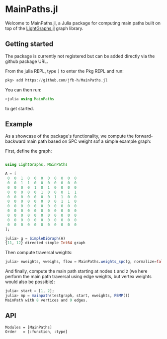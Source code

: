 # MainPaths.jl

Welcome to MainPaths.jl, a Julia package for computing main paths built on top of the [LightGraphs.jl](https://github.com/JuliaGraphs/LightGraphs.jl) graph library.

## Getting started

The package is currently not registered but can be added directly via the github package URL.

From the julia REPL, type `]` to enter the Pkg REPL and run:

```julia 
pkg> add https://github.com/jfb-h/MainPaths.jl
```

You can then run:

```julia
>julia using MainPaths
```

to get started.

## Example

As a showcase of the package's functionality, we compute the forward-backward main path based on SPC weight sof a simple
example graph:

First, define the graph:

```julia

using LightGraphs, MainPaths

A = [
 0  0  1  0  0  0  0  0  0  0  0
 0  0  1  1  0  0  0  0  0  0  0
 0  0  0  0  1  0  1  0  0  0  0
 0  0  0  0  0  1  0  0  0  1  1
 0  0  0  0  0  0  0  1  1  0  0
 0  0  0  0  0  0  0  0  1  1  0
 0  0  0  0  0  0  0  0  0  0  0
 0  0  0  0  0  0  0  0  0  0  0
 0  0  0  0  0  0  0  0  0  0  0
 0  0  0  0  0  0  0  0  0  0  0
 0  0  0  0  0  0  0  0  0  0  0
];

julia> g = SimpleDiGraph(A)
{11, 12} directed simple Int64 graph
```

Then compute traversal weights:

```julia
julia> eweights, vweighs, flow = MainPaths.weights_spc(g, normalize=false);
```
And finally, compute the main path starting at nodes `1` and `2` (we here perform the main path traversal using edge weights, but vertex weights would also be possible):

```julia
julia> start = [1, 2];
julia> mp = mainpath(testgraph, start, eweights, FBMP())
MainPath with 8 vertices and 9 edges.
```

## API

```@autodocs
Modules = [MainPaths]
Order   = [:function, :type]
```